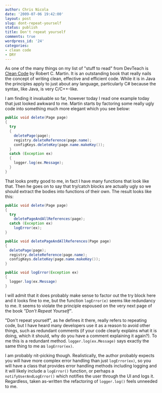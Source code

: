 ```yaml
---
author: Chris Nicola
date: '2009-07-06 19:42:00'
layout: post
slug: dont-repeat-yourself
status: publish
title: Don't repeat yourself
comments: true
wordpress_id: '24'
categories:
- clean code
- DRY
---
```


As one of the many things on my list of "stuff to read" from DevTeach is [Clean Code][1] by Robert C. Martin. It is an outstanding book that really nails the concept of writing clean, effective and efficient code.  While it is in Java the principles apply to just about any language, particularly C# because the syntax, like Java, is very C/C++-like.

I am finding it invaluable so far, however today I read one example today that just looked awkward to me.  Martin starts by factoring some really ugly code into something much more elegant which you see below:

<!--more-->

```java
public void delete(Page page)
{
  try
  {
    deletePage(page);
    registry.deleteReference(page.name);
    configKeys.deleteKey(page.name.makeKey());
  }
  catch (Exception ex)
  {
    logger.log(ex.Message);
  }
}
```

That looks pretty good to me, in fact I have many functions that look like that. Then he goes on to say that try/catch blocks are actually ugly so we should extract the bodies into functions of their own. The result looks like this:

```java
public void delete(Page page)
{
  try
    deletePageAndAllReferences(page);
  catch (Exception ex)
    logError(ex);
}
```

```java
public void deletePageAndAllReferences(Page page)
{
  deletePage(page);
  registry.deleteReference(page.name);
  configKeys.deleteKey(page.name.makeKey());
}
```

```java
public void logError(Exception ex)
{
  logger.log(ex.Message)
}
```

I will admit that it does probably make sense to factor out the try block here and it looks fine to me, but the function `logError(e)` seems like redundancy to me. It seems to violate the principle espoused on the very next page of the book _"Don't Repeat Yourself"_.

"Don't repeat yourself", as he defines it there, really refers to repeating code, but I have heard many developers use it as a reason to avoid other things, such as redundant comments (if your code clearly explains what it is doing, which it should, why do you have a comment explaining it again?). To me this is a redundant method. `logger.log(ex.Message)` says exactly the same thing to me as `logError(ex)`.

I am probably nit-picking though.  Realistically, the author probably expects you will have more complex error handling than just `logError(ex)`, so you will have a class that provides error handling methods including logging and it will likely include a `logError()` function, or perhaps a `notifyUserAndLogError()` which notifies the user through the UI and logs it.  Regardless, taken as-written the refactoring of `logger.log()` feels unneeded to me.

   [1]: http://www.amazon.ca/Clean-Code-Handbook-Software-Craftsmanship/dp/0132350882

